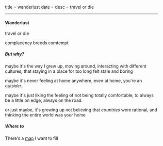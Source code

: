 title = wanderlust
date =
desc = travel or die

---

#### Wanderlust

travel or die

complacency breeds comtempt

##### But why?

maybe it's the way I grew up,
moving around,
interacting with different cultures,
that staying in a place for too long felt stale and boring

maybe it's never feeling at home anywhere,
even at home,
you're an _outsider_,

maybe it's just liking the feeling of not being totally comfortable,
to always be a little on edge,
always on the road.

or just maybe,
it's growing up not believing that _countries_ were rational,
and thinking the entire world was your home

##### Where to

There's a [map](/) I want to fill
